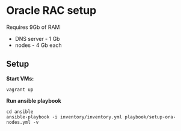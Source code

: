 # Oracle RAC setup

Requires 9Gb of RAM 

* DNS server - 1 Gb
* nodes - 4 Gb each

## Setup
**Start VMs:**
~~~
vagrant up 
~~~

**Run ansible playbook**
~~~
cd ansible
ansible-playbook -i inventory/inventory.yml playbook/setup-ora-nodes.yml -v
~~~


